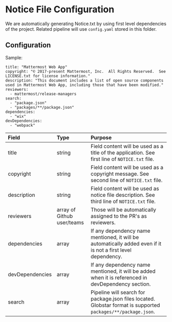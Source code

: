 # Notice File Configuration

We are automatically generating Notice.txt by using first level dependencies of the project. Related pipeline will use `config.yaml` stored in this folder.


## Configuration

Sample:

```
title: "Mattermost Web App"
copyright: "© 2017-present Mattermost, Inc.  All Rights Reserved.  See LICENSE.txt for license information."
description: "This document includes a list of open source components used in Mattermost Web App, including those that have been modified."
reviewers: 
  - mattermost/release-managers
search:
  - "package.json"
  - "packages/**/package.json"
dependencies: 
  - "wix"
devDependencies: 
  - "webpack"
```

| Field | Type   | Purpose |
| :--   | :--    | :--     |
| title | string | Field content will be used as a title of the application. See first line of `NOTICE.txt` file. |
| copyright | string | Field content will be used as a copyright message. See second line of `NOTICE.txt` file. |
| description | string | Field content will be used as notice file description. See third line of `NOTICE.txt` file. |
| reviewers | array of Github user/teams | Those will be automatically assigned to the PR's as reviewers. |
| dependencies | array | If any dependency name mentioned, it will be automatically added even if it is not a first level dependency. |
| devDependencies | array | If any dependency name mentioned, it will be added when it is referenced in devDependency section. |
| search | array | Pipeline will search for package.json files located. Globstar format is supported `packages/**/package.json`. |

